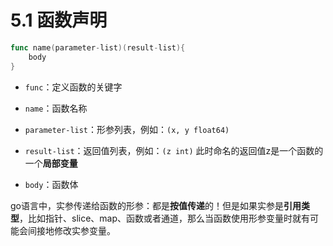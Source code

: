 # 5.1 函数声明

```go
func name(parameter-list)(result-list){
	body
}
```

- `func`：定义函数的关键字

- `name`：函数名称

- `parameter-list`：形参列表，例如：`(x, y float64)`

- `result-list`：返回值列表，例如：`(z int)` 此时命名的返回值z是一个函数的一个**局部变量**

- `body`：函数体



go语言中，实参传递给函数的形参：都是**按值传递**的！但是如果实参是**引用类型**，比如指针、slice、map、函数或者通道，那么当函数使用形参变量时就有可能会间接地修改实参变量。




